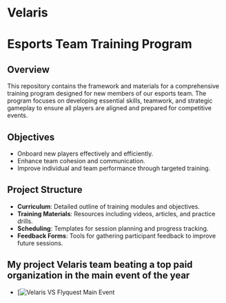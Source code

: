 # Velaris
# Esports Team Training Program

## Overview
This repository contains the framework and materials for a comprehensive training program designed for new members of our esports team. The program focuses on developing essential skills, teamwork, and strategic gameplay to ensure all players are aligned and prepared for competitive events.

## Objectives
- Onboard new players effectively and efficiently.
- Enhance team cohesion and communication.
- Improve individual and team performance through targeted training.

## Project Structure
- **Curriculum**: Detailed outline of training modules and objectives.
- **Training Materials**: Resources including videos, articles, and practice drills.
- **Scheduling**: Templates for session planning and progress tracking.
- **Feedback Forms**: Tools for gathering participant feedback to improve future sessions.


## My project Velaris team beating a top paid organization in the main event of the year
- [![Velaris VS Flyquest Main Event](https://www.youtube.com/live/WKyjTT6LRPk?app=desktop)
